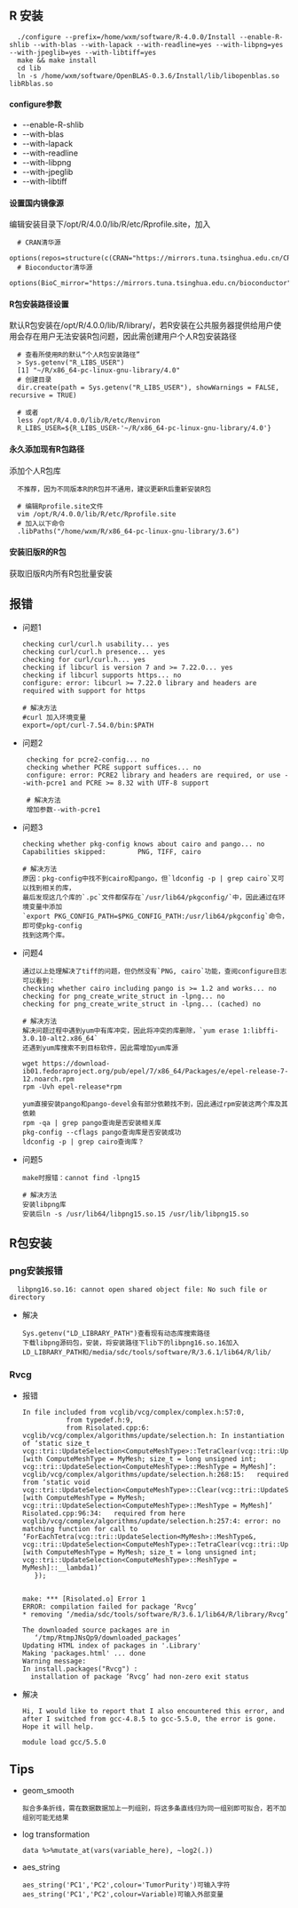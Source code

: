 ## R 安装

      ./configure --prefix=/home/wxm/software/R-4.0.0/Install --enable-R-shlib --with-blas --with-lapack --with-readline=yes --with-libpng=yes --with-jpeglib=yes --with-libtiff=yes
      make && make install
      cd lib
      ln -s /home/wxm/software/OpenBLAS-0.3.6/Install/lib/libopenblas.so libRblas.so

#### configure参数
* --enable-R-shlib
* --with-blas
* --with-lapack
* --with-readline
* --with-libpng
* --with-jpeglib
* --with-libtiff

#### 设置国内镜像源

编辑安装目录下/opt/R/4.0.0/lib/R/etc/Rprofile.site，加入

      # CRAN清华源
      options(repos=structure(c(CRAN="https://mirrors.tuna.tsinghua.edu.cn/CRAN/")))
      # Bioconductor清华源
      options(BioC_mirror="https://mirrors.tuna.tsinghua.edu.cn/bioconductor")

#### R包安装路径设置

默认R包安装在/opt/R/4.0.0/lib/R/library/，若R安装在公共服务器提供给用户使用会存在用户无法安装R包问题，因此需创建用户个人R包安装路径

      # 查看所使用R的默认“个人R包安装路径”
      > Sys.getenv("R_LIBS_USER")
      [1] "~/R/x86_64-pc-linux-gnu-library/4.0"
      # 创建目录
      dir.create(path = Sys.getenv("R_LIBS_USER"), showWarnings = FALSE, recursive = TRUE)
      
      # 或者
      less /opt/R/4.0.0/lib/R/etc/Renviron
      R_LIBS_USER=${R_LIBS_USER-'~/R/x86_64-pc-linux-gnu-library/4.0'}

#### 永久添加现有R包路径

添加个人R包库

      不推荐，因为不同版本R的R包并不通用，建议更新R后重新安装R包
      
      # 编辑Rprofile.site文件
      vim /opt/R/4.0.0/lib/R/etc/Rprofile.site
      # 加入以下命令
      .libPaths("/home/wxm/R/x86_64-pc-linux-gnu-library/3.6")
      
#### 安装旧版R的R包

获取旧版R内所有R包批量安装

## 报错
*  问题1

       checking curl/curl.h usability... yes
       checking curl/curl.h presence... yes
       checking for curl/curl.h... yes
       checking if libcurl is version 7 and >= 7.22.0... yes
       checking if libcurl supports https... no
       configure: error: libcurl >= 7.22.0 library and headers are required with support for https
       
       # 解决方法
       #curl 加入环境变量
       export=/opt/curl-7.54.0/bin:$PATH
       
* 问题2

       checking for pcre2-config... no
       checking whether PCRE support suffices... no
       configure: error: PCRE2 library and headers are required, or use --with-pcre1 and PCRE >= 8.32 with UTF-8 support
       
       # 解决方法 
       增加参数--with-pcre1
       
* 问题3

      checking whether pkg-config knows about cairo and pango... no
      Capabilities skipped:        PNG, TIFF, cairo
      
      # 解决方法
      原因：pkg-config中找不到cairo和pango，但`ldconfig -p | grep cairo`又可以找到相关的库，
      最后发现这几个库的`.pc`文件都保存在`/usr/lib64/pkgconfig/`中，因此通过在环境变量中添加
      `export PKG_CONFIG_PATH=$PKG_CONFIG_PATH:/usr/lib64/pkgconfig`命令，即可使pkg-config
      找到这两个库。
      
* 问题4

      通过以上处理解决了tiff的问题，但仍然没有`PNG, cairo`功能，查阅configure日志可以看到：
      checking whether cairo including pango is >= 1.2 and works... no
      checking for png_create_write_struct in -lpng... no
      checking for png_create_write_struct in -lpng... (cached) no
      
      # 解决方法
      解决问题过程中遇到yum中有库冲突，因此将冲突的库删除，`yum erase 1:libffi-3.0.10-alt2.x86_64`
      还遇到yum库搜索不到目标软件，因此需增加yum库源
      
      wget https://download-ib01.fedoraproject.org/pub/epel/7/x86_64/Packages/e/epel-release-7-12.noarch.rpm
      rpm -Uvh epel-release*rpm
      
      yum直接安装pango和pango-devel会有部分依赖找不到，因此通过rpm安装这两个库及其依赖
      rpm -qa | grep pango查询是否安装相关库
      pkg-config --cflags pango查询库是否安装成功
      ldconfig -p | grep cairo查询库？
      
* 问题5

      make时报错：cannot find -lpng15  
      
      # 解决方法
      安装libpng库
      安装后ln -s /usr/lib64/libpng15.so.15 /usr/lib/libpng15.so



## R包安装

### png安装报错

      libpng16.so.16: cannot open shared object file: No such file or directory
* 解决

      Sys.getenv("LD_LIBRARY_PATH")查看现有动态库搜索路径
      下载libpng源码包，安装，将安装路径下lib下的libpng16.so.16加入LD_LIBRARY_PATH和/media/sdc/tools/software/R/3.6.1/lib64/R/lib/
      
### Rvcg

* 报错

      In file included from vcglib/vcg/complex/complex.h:57:0,
                 from typedef.h:9,
                 from Risolated.cpp:6:
      vcglib/vcg/complex/algorithms/update/selection.h: In instantiation of ‘static size_t vcg::tri::UpdateSelection<ComputeMeshType>::TetraClear(vcg::tri::UpdateSelection<ComputeMeshType>::MeshType&) [with ComputeMeshType = MyMesh; size_t = long unsigned int; vcg::tri::UpdateSelection<ComputeMeshType>::MeshType = MyMesh]’:
      vcglib/vcg/complex/algorithms/update/selection.h:268:15:   required from ‘static void vcg::tri::UpdateSelection<ComputeMeshType>::Clear(vcg::tri::UpdateSelection<ComputeMeshType>::MeshType&) [with ComputeMeshType = MyMesh; vcg::tri::UpdateSelection<ComputeMeshType>::MeshType = MyMesh]’
      Risolated.cpp:96:34:   required from here
      vcglib/vcg/complex/algorithms/update/selection.h:257:4: error: no matching function for call to ‘ForEachTetra(vcg::tri::UpdateSelection<MyMesh>::MeshType&, vcg::tri::UpdateSelection<ComputeMeshType>::TetraClear(vcg::tri::UpdateSelection<ComputeMeshType>::MeshType&) [with ComputeMeshType = MyMesh; size_t = long unsigned int; vcg::tri::UpdateSelection<ComputeMeshType>::MeshType = MyMesh]::__lambda1)’
         });

      
      make: *** [Risolated.o] Error 1
      ERROR: compilation failed for package ‘Rvcg’
      * removing ‘/media/sdc/tools/software/R/3.6.1/lib64/R/library/Rvcg’

      The downloaded source packages are in
         ‘/tmp/RtmpJNsQp9/downloaded_packages’
      Updating HTML index of packages in '.Library'
      Making 'packages.html' ... done
      Warning message:
      In install.packages("Rvcg") :
        installation of package ‘Rvcg’ had non-zero exit status
* 解决

      Hi, I would like to report that I also encountered this error, and after I switched from gcc-4.8.5 to gcc-5.5.0, the error is gone. Hope it will help.
      
      module load gcc/5.5.0


## Tips

* geom_smooth

      拟合多条折线，需在数据数据加上一列组别，将这多条直线归为同一组别即可拟合，若不加组别可能无结果
* log transformation

      data %>%mutate_at(vars(variable_here), ~log2(.))
* aes_string

      aes_string('PC1','PC2',colour='TumorPurity')可输入字符
      aes_string('PC1','PC2',colour=Variable)可输入外部变量
